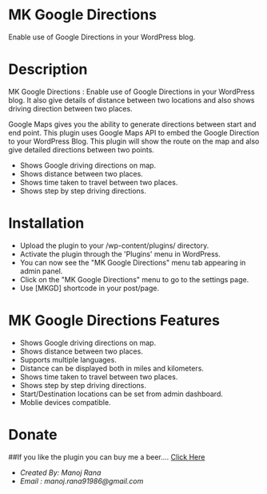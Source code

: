 MK Google Directions
====================
Enable use of Google Directions in your WordPress blog.

Description
===========
MK Google Directions :  Enable use of Google Directions in your WordPress blog. It also give details of distance between two locations and also shows driving direction between two places.

Google Maps gives you the ability to generate directions between start and end point. This plugin uses Google Maps API to embed the Google Direction to your WordPress Blog. This plugin will show the route on the map and also give detailed directions between two points.

 - Shows Google driving directions on map.
 - Shows distance between two places.
 - Shows time taken to travel between two places.
 - Shows step by step driving directions.

Installation
============

 - Upload the plugin to your /wp-content/plugins/ directory.
 - Activate the plugin through the 'Plugins' menu in WordPress.
 - You can now see the "MK Google Directions" menu tab appearing in admin panel.
 - Click on the "MK Google Directions" menu to go to the settings page.
 - Use [MKGD] shortcode in your post/page. 

MK Google Directions Features
=============================

 - Shows Google driving directions on map.
 - Shows distance between two places.
 - Supports multiple languages.
 - Distance can be displayed both in miles and kilometers.
 - Shows time taken to travel between two places.
 - Shows step by step driving directions.
 - Start/Destination locations can be set from admin dashboard.
 - Moblie devices compatible.

Donate
======

##If you like the plugin you can buy me a beer.... [Click Here](https://www.paypal.com/cgi-bin/webscr?cmd=_s-xclick&hosted_button_id=7N283YV4KLEQ2)

 - _Created By: Manoj Rana_
 - _Email : manoj.rana91986@gmail.com_
